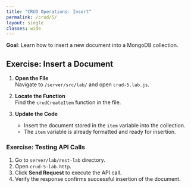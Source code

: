 ```yaml
---
title: "CRUD Operations: Insert"
permalink: /crud/5/
layout: single
classes: wide
---
```


**Goal**: Learn how to insert a new document into a MongoDB collection.

## Exercise: Insert a Document

1. **Open the File**  
   Navigate to `/server/src/lab/` and open `crud-5.lab.js`.

2. **Locate the Function**  
   Find the `crudCreateItem` function in the file.

3. **Update the Code**  
   - Insert the document stored in the `item` variable into the collection.
   - The `item` variable is already formatted and ready for insertion.

### Exercise: Testing API Calls
1. Go to `server/lab/rest-lab` directory.
2. Open `crud-5-lab.http`.
3. Click **Send Request** to execute the API call.
4. Verify the response confirms successful insertion of the document.
